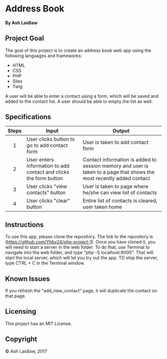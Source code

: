 # Address Book
#### By Ash Laidlaw

## Project Goal

The goal of this project is to create an address book web app using the following languages and frameworks:

* HTML
* CSS
* PHP
* Silex
* Twig

A user will be able to enter a contact using a form, which will be saved and added to the contact list. A user should be able to empty the list as well.

## Specifications

| Steps | Input | Output |
| :------: | ------ | ------ |
| 1 | User clicks button to go to add contact form | User is taken to add contact form |
| 2 | User enters information to add contact and clicks the form button | Contact information is added to session memory and user is taken to a page that shows the most recently added contact |
| 3 | User clicks "view contacts" button | User is taken to page where he/she can view list of contacts |
| 4 | User clicks "clear" button | Entire list of contacts is cleared, user taken home |

## Instructions

To use this app, please clone the repository. The link to the repository is (https://github.com/Yhbv24/php-project-1). Once you have cloned it, you will need to start a server in the web folder. To do that, use Terminal to navigate into the web folder, and type "php -S localhost:8000". That will start the local server, which will let you try out the app. TO stop the server, type CTRL + C in the Terminal window.

## Known Issues

If you refresh the "add_new_contact" page, it will duplicate the contact on that page.

## Licensing

This project has an MIT License.

## Copyright

© Ash Laidlaw, 2017
